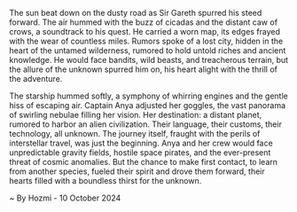 
The sun beat down on the dusty road as Sir Gareth spurred his steed forward. The air hummed with the buzz of cicadas and the distant caw of crows, a soundtrack to his quest. He carried a worn map, its edges frayed with the wear of countless miles. Rumors spoke of a lost city, hidden in the heart of the untamed wilderness, rumored to hold untold riches and ancient knowledge. He would face bandits, wild beasts, and treacherous terrain, but the allure of the unknown spurred him on, his heart alight with the thrill of the adventure. 

The starship hummed softly, a symphony of whirring engines and the gentle hiss of escaping air. Captain Anya adjusted her goggles, the vast panorama of swirling nebulae filling her vision. Her destination: a distant planet, rumored to harbor an alien civilization. Their language, their customs, their technology, all unknown. The journey itself, fraught with the perils of interstellar travel, was just the beginning. Anya and her crew would face unpredictable gravity fields, hostile space pirates, and the ever-present threat of cosmic anomalies. But the chance to make first contact, to learn from another species, fueled their spirit and drove them forward, their hearts filled with a boundless thirst for the unknown. 

~ By Hozmi - 10 October 2024

